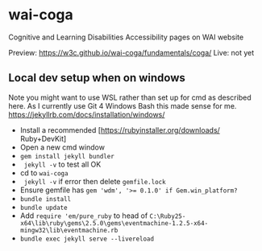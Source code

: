 # wai-coga
Cognitive and Learning Disabilities Accessibility pages on WAI website

Preview: https://w3c.github.io/wai-coga/fundamentals/coga/
Live: not yet

## Local dev setup when on windows

Note you might want to use WSL rather than set up for cmd as described here. 
As I currently use Git 4 Windows Bash this made sense for me.
https://jekyllrb.com/docs/installation/windows/

* Install a recommended [https://rubyinstaller.org/downloads/ Ruby+DevKit]
* Open a new cmd window
* ```gem install jekyll bundler```
* ``` jekyll -v``` to test all OK
* cd to ```wai-coga```
* ``` jekyll -v``` if error then delete ```gemfile.lock```
* Ensure gemfile has ```gem 'wdm', '>= 0.1.0' if Gem.win_platform?```
* ```bundle install```
* ```bundle update```
* Add ```require 'em/pure_ruby``` to head of ```C:\Ruby25-x64\lib\ruby\gems\2.5.0\gems\eventmachine-1.2.5-x64-mingw32\lib\eventmachine.rb```
* ```bundle exec jekyll serve --livereload```
